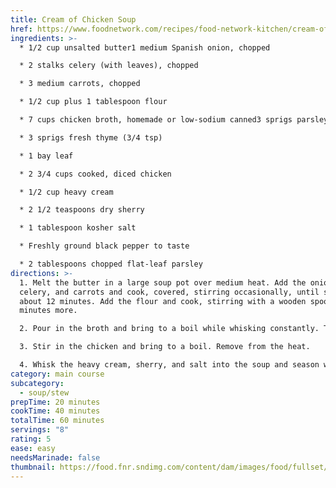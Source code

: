 ```yaml
---
title: Cream of Chicken Soup
href: https://www.foodnetwork.com/recipes/food-network-kitchen/cream-of-chicken-soup-recipe-2011701
ingredients: >-
  * 1/2 cup unsalted butter1 medium Spanish onion, chopped

  * 2 stalks celery (with leaves), chopped

  * 3 medium carrots, chopped

  * 1/2 cup plus 1 tablespoon flour

  * 7 cups chicken broth, homemade or low-sodium canned3 sprigs parsley (3/4 tsp)

  * 3 sprigs fresh thyme (3/4 tsp)

  * 1 bay leaf

  * 2 3/4 cups cooked, diced chicken

  * 1/2 cup heavy cream

  * 2 1/2 teaspoons dry sherry

  * 1 tablespoon kosher salt

  * Freshly ground black pepper to taste

  * 2 tablespoons chopped flat-leaf parsley
directions: >-
  1. Melt the butter in a large soup pot over medium heat. Add the onion,
  celery, and carrots and cook, covered, stirring occasionally, until soft,
  about 12 minutes. Add the flour and cook, stirring with a wooden spoon, for 2
  minutes more.

  2. Pour in the broth and bring to a boil while whisking constantly. Tie the parsley sprigs, thyme, and bay leaf together with a piece of kitchen twine and add to the soup. Lower the heat and simmer for 15 minutes.

  3. Stir in the chicken and bring to a boil. Remove from the heat.

  4. Whisk the heavy cream, sherry, and salt into the soup and season with pepper to taste. Remove and discard the herb bundle. Divide among soup bowls, sprinkle the top of each soup with the chopped parsley and serve immediately.
category: main course
subcategory:
  - soup/stew
prepTime: 20 minutes
cookTime: 40 minutes
totalTime: 60 minutes
servings: "8"
rating: 5
ease: easy
needsMarinade: false
thumbnail: https://food.fnr.sndimg.com/content/dam/images/food/fullset/2019/5/15/0/FNK_CREAM-OF-CHICKEN-SOUP-H_s4x3.jpg.rend.hgtvcom.826.620.suffix/1557928127159.jpeg
---
```

